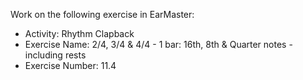 Work on the following exercise in EarMaster:
- Activity: Rhythm Clapback
- Exercise Name: 2/4, 3/4 & 4/4 - 1 bar: 16th, 8th & Quarter notes - including rests
- Exercise Number: 11.4
